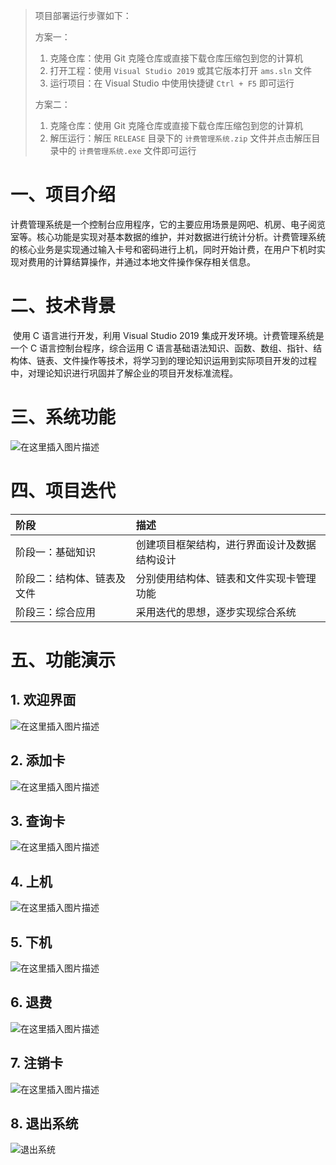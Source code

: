 > 项目部署运行步骤如下：
>
> 方案一：
>
> 1. 克隆仓库：使用 Git 克隆仓库或直接下载仓库压缩包到您的计算机
> 2. 打开工程：使用 `Visual Studio 2019` 或其它版本打开 `ams.sln` 文件
> 3. 运行项目：在 Visual Studio 中使用快捷键 `Ctrl + F5` 即可运行
>
> 方案二：
>
> 1. 克隆仓库：使用 Git 克隆仓库或直接下载仓库压缩包到您的计算机
> 1. 解压运行：解压 `RELEASE` 目录下的 `计费管理系统.zip` 文件并点击解压目录中的 `计费管理系统.exe` 文件即可运行

# 一、项目介绍

​		计费管理系统是一个控制台应用程序，它的主要应用场景是网吧、机房、电子阅览室等。核心功能是实现对基本数据的维护，并对数据进行统计分析。计费管理系统的核心业务是实现通过输入卡号和密码进行上机，同时开始计费，在用户下机时实现对费用的计算结算操作，并通过本地文件操作保存相关信息。
# 二、技术背景
​		使用 C 语言进行开发，利用 Visual Studio 2019 集成开发环境。计费管理系统是一个 C 语言控制台程序，综合运用 C 语言基础语法知识、函数、数组、指针、结构体、链表、文件操作等技术，将学习到的理论知识运用到实际项目开发的过程中，对理论知识进行巩固并了解企业的项目开发标准流程。
# 三、系统功能
![在这里插入图片描述](https://img-blog.csdnimg.cn/4fe634fe7af3424d8268d5b237a05fa2.png?x-oss-process=image/watermark,type_d3F5LXplbmhlaQ,shadow_50,text_Q1NETiBAU3ByaW5nLV8tQmVhcg==,size_18,color_FFFFFF,t_70,g_se,x_16#pic_center)
# 四、项目迭代
| 阶段                       | 描述                                         |
| :------------------------- | :------------------------------------------- |
| 阶段一：基础知识           | 创建项目框架结构，进行界面设计及数据结构设计 |
| 阶段二：结构体、链表及文件 | 分别使用结构体、链表和文件实现卡管理功能     |
| 阶段三：综合应用           | 采用迭代的思想，逐步实现综合系统             |

# 五、功能演示
## 1. 欢迎界面

![在这里插入图片描述](https://img-blog.csdnimg.cn/202105032205338.png?x-oss-process=image/watermark,type_ZmFuZ3poZW5naGVpdGk,shadow_10,text_aHR0cHM6Ly9ibG9nLmNzZG4ubmV0L3dlaXhpbl81MTAwODg2Ng==,size_16,color_FFFFFF,t_70#pic_center)

## 2. 添加卡

![在这里插入图片描述](https://img-blog.csdnimg.cn/20210503220537470.png?x-oss-process=image/watermark,type_ZmFuZ3poZW5naGVpdGk,shadow_10,text_aHR0cHM6Ly9ibG9nLmNzZG4ubmV0L3dlaXhpbl81MTAwODg2Ng==,size_16,color_FFFFFF,t_70#pic_center)

## 3. 查询卡

![在这里插入图片描述](https://img-blog.csdnimg.cn/20210503220542127.png?x-oss-process=image/watermark,type_ZmFuZ3poZW5naGVpdGk,shadow_10,text_aHR0cHM6Ly9ibG9nLmNzZG4ubmV0L3dlaXhpbl81MTAwODg2Ng==,size_16,color_FFFFFF,t_70#pic_center)

## 4. 上机

![在这里插入图片描述](https://img-blog.csdnimg.cn/2021050322054747.png?x-oss-process=image/watermark,type_ZmFuZ3poZW5naGVpdGk,shadow_10,text_aHR0cHM6Ly9ibG9nLmNzZG4ubmV0L3dlaXhpbl81MTAwODg2Ng==,size_16,color_FFFFFF,t_70#pic_center)

## 5. 下机

![在这里插入图片描述](https://img-blog.csdnimg.cn/20210503220552296.png?x-oss-process=image/watermark,type_ZmFuZ3poZW5naGVpdGk,shadow_10,text_aHR0cHM6Ly9ibG9nLmNzZG4ubmV0L3dlaXhpbl81MTAwODg2Ng==,size_16,color_FFFFFF,t_70#pic_center)

## 6. 退费

![在这里插入图片描述](https://img-blog.csdnimg.cn/20210503220556184.png?x-oss-process=image/watermark,type_ZmFuZ3poZW5naGVpdGk,shadow_10,text_aHR0cHM6Ly9ibG9nLmNzZG4ubmV0L3dlaXhpbl81MTAwODg2Ng==,size_16,color_FFFFFF,t_70#pic_center)

## 7. 注销卡

![在这里插入图片描述](https://img-blog.csdnimg.cn/20210503220602753.png?x-oss-process=image/watermark,type_ZmFuZ3poZW5naGVpdGk,shadow_10,text_aHR0cHM6Ly9ibG9nLmNzZG4ubmV0L3dlaXhpbl81MTAwODg2Ng==,size_16,color_FFFFFF,t_70#pic_center)
## 8. 退出系统

![退出系统](https://img-blog.csdnimg.cn/20210503220609176.png?x-oss-process=image/watermark,type_ZmFuZ3poZW5naGVpdGk,shadow_10,text_aHR0cHM6Ly9ibG9nLmNzZG4ubmV0L3dlaXhpbl81MTAwODg2Ng==,size_16,color_FFFFFF,t_70#pic_center)